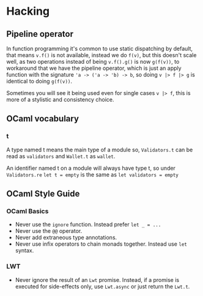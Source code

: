 # Hacking

## Pipeline operator

In function programming it's common to use static dispatching by default, that means `v.f()` is not available, instead we do `f(v)`, but this doesn't scale well, as two operations instead of being `v.f().g()` is now `g(f(v))`, to workaround that we have the pipeline operator, which is just an apply function with the signature `'a -> ('a -> 'b) -> b`, so doing `v |> f |> g` is identical to doing `g(f(v))`.

Sometimes you will see it being used even for single cases `v |> f`, this is more of a stylistic and consistency choice.

## OCaml vocabulary

### t

A type named t means the main type of a module so, `Validators.t` can be read as `validators` and `Wallet.t` as `wallet`.

An identifier named t on a module will always have type t, so under `Validators.re` `let t = empty` is the same as `let validators = empty`

## OCaml Style Guide

### OCaml Basics
- Never use the `ignore` function. Instead prefer `let _ = ...`
- Never use the `@@` operator.
- Never add extraneous type annotations.
- Never use infix operators to chain monads together. Instead use `let` syntax.

### LWT
- Never ignore the result of an `Lwt` promise. Instead, if a promise is
  executed for side-effects only, use `Lwt.async` or just return the `Lwt.t`.